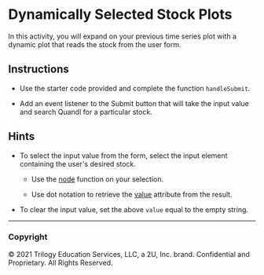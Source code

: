 # Dynamically Selected Stock Plots

In this activity, you will expand on your previous time series plot with a dynamic plot that reads the stock from the user form.

## Instructions

* Use the starter code provided and complete the function `handleSubmit`.

* Add an event listener to the Submit button that will take the input value and search Quandl for a particular stock.

## Hints

* To select the input value from the form, select the input element containing the user's desired stock.

  * Use the [node](https://github.com/d3/d3-selection#selection_node) function on your selection.

  * Use dot notation to retrieve the [value](https://developer.mozilla.org/en-US/docs/Web/HTML/Attributes) attribute from the result.

* To clear the input value, set the above `value` equal to the empty string.

- - -

### Copyright

© 2021 Trilogy Education Services, LLC, a 2U, Inc. brand. Confidential and Proprietary. All Rights Reserved.
